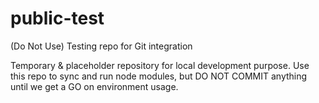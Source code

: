 # public-test
(Do Not Use) Testing repo for Git integration

Temporary & placeholder repository for local development purpose.
Use this repo to sync and run node modules, but DO NOT COMMIT anything until we get a GO on environment usage.